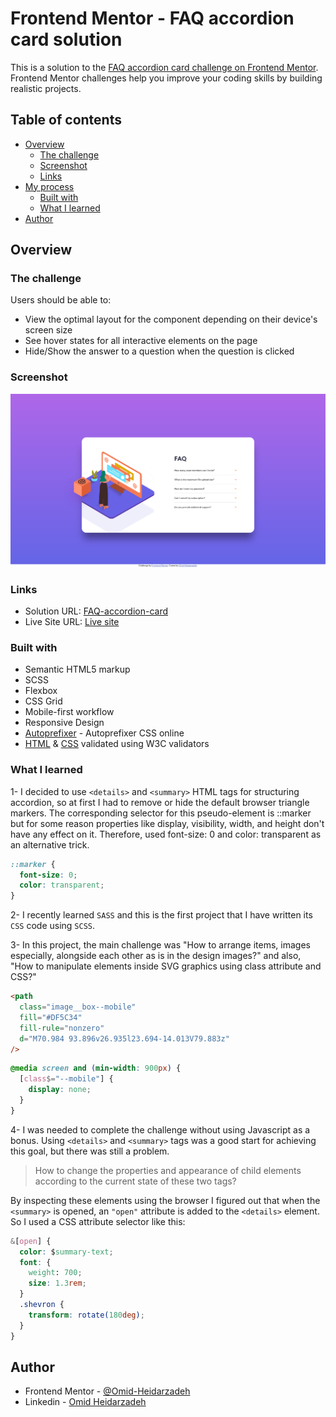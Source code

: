 # Frontend Mentor - FAQ accordion card solution

This is a solution to the [FAQ accordion card challenge on Frontend Mentor](https://www.frontendmentor.io/challenges/faq-accordion-card-XlyjD0Oam). Frontend Mentor challenges help you improve your coding skills by building realistic projects.

## Table of contents

- [Overview](#overview)
  - [The challenge](#the-challenge)
  - [Screenshot](#screenshot)
  - [Links](#links)
- [My process](#my-process)
  - [Built with](#built-with)
  - [What I learned](#what-i-learned)
- [Author](#author)

## Overview

### The challenge

Users should be able to:

- View the optimal layout for the component depending on their device's screen size
- See hover states for all interactive elements on the page
- Hide/Show the answer to a question when the question is clicked

### Screenshot

![](./images/screenshot.png)

### Links

- Solution URL: [FAQ-accordion-card](https://github.com/Omid-Heidarzadeh/FAQ-accordion-card/tree/main)
- Live Site URL: [Live site](https://omid-heidarzadeh.github.io/FAQ-accordion-card/)

### Built with

- Semantic HTML5 markup
- SCSS
- Flexbox
- CSS Grid
- Mobile-first workflow
- Responsive Design
- [Autoprefixer](https://autoprefixer.github.io/) - Autoprefixer CSS online
- [HTML](https://validator.w3.org/) & [CSS](https://jigsaw.w3.org/css-validator/) validated using W3C validators

### What I learned

1- I decided to use `<details>` and `<summary>` HTML tags for structuring accordion, so at first I had to remove or hide the default browser triangle markers. The corresponding selector for this pseudo-element is ::marker but for some reason properties like display, visibility, width, and height don't have any effect on it. Therefore, used font-size: 0 and color: transparent as an alternative trick.

```CSS
::marker {
  font-size: 0;
  color: transparent;
}
```

2- I recently learned `SASS` and this is the first project that I have written its `CSS` code using `SCSS`.

3- In this project, the main challenge was "How to arrange items, images especially, alongside each other as is in the design images?" and also, "How to manipulate elements inside SVG graphics using class attribute and CSS?"

```html
<path
  class="image__box--mobile"
  fill="#DF5C34"
  fill-rule="nonzero"
  d="M70.984 93.896v26.935l23.694-14.013V79.883z"
/>
```

```css
@media screen and (min-width: 900px) {
  [class$="--mobile"] {
    display: none;
  }
}
```

4- I was needed to complete the challenge without using Javascript as a bonus. Using `<details>` and `<summary>` tags was a good start for achieving this goal, but there was still a problem.

> How to change the properties and appearance of child elements according to the current state of these two tags?

By inspecting these elements using the browser I figured out that when the `<summary>` is opened, an `"open"` attribute is added to the `<details>` element. So I used a CSS attribute selector like this:

```css
&[open] {
  color: $summary-text;
  font: {
    weight: 700;
    size: 1.3rem;
  }
  .shevron {
    transform: rotate(180deg);
  }
}
```

## Author

- Frontend Mentor - [@Omid-Heidarzadeh](https://www.frontendmentor.io/profile/Omid-Heidarzadeh)
- Linkedin - [Omid Heidarzadeh](https://www.linkedin.com/in/omid-heidarzadeh-112416146/)
